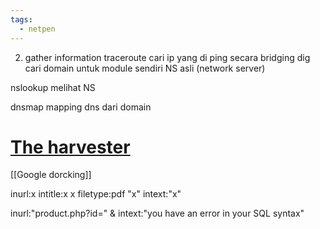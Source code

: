 ```yaml
---
tags:
  - netpen
---
```


2. gather information
traceroute cari ip yang di ping secara bridging
dig cari domain untuk module sendiri NS asli (network server)

nslookup melihat NS

dnsmap mapping dns dari domain
# [The harvester](obsidian://open?vault=Cyber%20security&file=Netpen%2FTools)
[[Google dorcking]]

inurl:x
intitle:x
x filetype:pdf
"x"
intext:"x"

inurl:"product.php?id=" & intext:"you have an error in your SQL syntax"